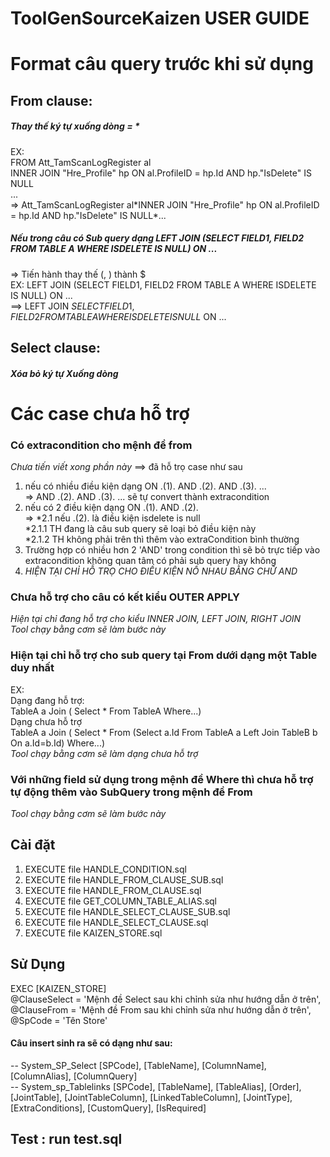 # ToolGenSourceKaizen USER GUIDE
# Format câu query trước khi sử dụng
## From clause:
##### Thay thế ký tự xuống dòng = \*   
  EX:  
     FROM Att_TamScanLogRegister al  
     INNER JOIN "Hre_Profile" hp ON al.ProfileID = hp.Id AND hp."IsDelete" IS NULL  
     ...  
  => Att_TamScanLogRegister al\*INNER JOIN "Hre_Profile" hp ON al.ProfileID = hp.Id AND hp."IsDelete" IS NULL\*...  
##### Nếu trong câu có Sub query dạng LEFT JOIN (SELECT FIELD1, FIELD2 FROM TABLE A WHERE ISDELETE IS NULL) ON ...  
  => Tiến hành thay thế (, ) thành $  
  EX: LEFT JOIN (SELECT FIELD1, FIELD2 FROM TABLE A WHERE ISDELETE IS NULL) ON ...  
  ==> LEFT JOIN $SELECT FIELD1, FIELD2 FROM TABLE A WHERE ISDELETE IS NULL$ ON ...  
## Select clause:  
##### Xóa bỏ ký tự Xuống dòng  
# Các case chưa hỗ trợ  
### Có extracondition cho mệnh đề from  
*Chưa tiến viết xong phần này*   ==> đã hỗ trọ case như sau  
1. nếu có nhiều điều kiện dạng ON .(1). AND .(2). AND .(3). ...  
=>  AND .(2). AND .(3). ...  sẽ tự convert thành extracondition  
2. nếu có 2 điều kiện dạng ON .(1). AND .(2).  
=> *2.1 nếu .(2). là điều kiện isdelete is null  
  *2.1.1 TH đang là câu sub query sẽ loại bỏ điều kiện này  
  *2.1.2 TH không phải trên thì thêm vào extraCondition bình thường  
3. Trường hợp có nhiều hơn 2 'AND' trong condition thì sẽ bỏ trực tiếp vào extracondition không quan tâm có phải sub query hay không  
4. *HIỆN TẠI CHỈ HỖ TRỌ CHO ĐIỀU KIỆN NỐ NHAU BẰNG CHỮ AND*

### Chưa hỗ trợ cho câu có kết kiểu OUTER APPLY  
*Hiện tại chỉ đang hỗ trợ cho kiểu INNER JOIN, LEFT JOIN, RIGHT JOIN*  
*Tool chạy bằng cơm sẽ làm bước này*  
### Hiện tại chỉ hỗ trợ cho sub query tại From dưới dạng một Table duy nhất  
EX:  
  Dạng đang hỗ trợ:  
    TableA a Join ( Select * From TableA Where...)   
  Dạng chưa hỗ trợ  
    TableA a Join ( Select * From (Select a.Id From TableA a Left Join TableB b On a.Id=b.Id) Where...)   
*Tool chạy bằng cơm sẽ làm dạng chưa hỗ trợ*  
### Với những field sử dụng trong mệnh đề Where thì chưa hỗ trợ tự động thêm vào SubQuery trong mệnh đề From  
*Tool chạy bằng cơm sẽ làm bước này*

## Cài đặt  
  1. EXECUTE file HANDLE_CONDITION.sql  
  2. EXECUTE file HANDLE_FROM_CLAUSE_SUB.sql  
  3. EXECUTE file HANDLE_FROM_CLAUSE.sql  
  4. EXECUTE file GET_COLUMN_TABLE_ALIAS.sql  
  5. EXECUTE file HANDLE_SELECT_CLAUSE_SUB.sql  
  6. EXECUTE file HANDLE_SELECT_CLAUSE.sql  
  7. EXECUTE file KAIZEN_STORE.sql  
  
## Sử Dụng
  EXEC [KAIZEN_STORE]  
	@ClauseSelect = 'Mệnh đề Select sau khi chỉnh sửa như hướng dẫn ở trên',  
	@ClauseFrom = 'Mệnh đề From sau khi chỉnh sửa như hướng dẫn ở trên',  
	@SpCode = 'Tên Store'  

#### Câu insert sinh ra sẽ có dạng như sau:  
--	System_SP_Select       [SPCode], [TableName], [ColumnName], [ColumnAlias], [ColumnQuery]  
--  System_sp_Tablelinks   [SPCode], [TableName], [TableAlias], [Order], [JointTable], [JointTableColumn], [LinkedTableColumn], [JointType], [ExtraConditions], [CustomQuery], [IsRequired]  

## Test : run test.sql
